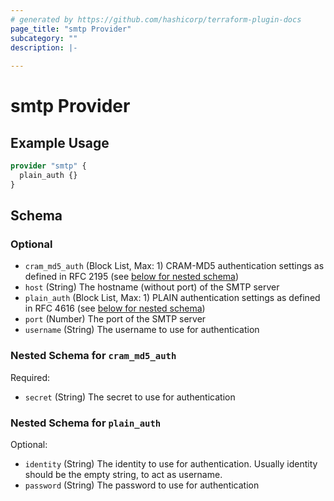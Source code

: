 ```yaml
---
# generated by https://github.com/hashicorp/terraform-plugin-docs
page_title: "smtp Provider"
subcategory: ""
description: |-
  
---
```


# smtp Provider



## Example Usage

```terraform
provider "smtp" {
  plain_auth {}
}
```

<!-- schema generated by tfplugindocs -->
## Schema

### Optional

- `cram_md5_auth` (Block List, Max: 1) CRAM-MD5 authentication settings as defined in RFC 2195 (see [below for nested schema](#nestedblock--cram_md5_auth))
- `host` (String) The hostname (without port) of the SMTP server
- `plain_auth` (Block List, Max: 1) PLAIN authentication settings as defined in RFC 4616 (see [below for nested schema](#nestedblock--plain_auth))
- `port` (Number) The port of the SMTP server
- `username` (String) The username to use for authentication

<a id="nestedblock--cram_md5_auth"></a>
### Nested Schema for `cram_md5_auth`

Required:

- `secret` (String) The secret to use for authentication


<a id="nestedblock--plain_auth"></a>
### Nested Schema for `plain_auth`

Optional:

- `identity` (String) The identity to use for authentication. Usually identity should be the
									empty string, to act as username.
- `password` (String) The password to use for authentication
